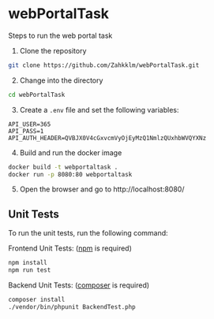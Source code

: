 # webPortalTask

Steps to run the web portal task

1. Clone the repository
```bash
git clone https://github.com/Zahkklm/webPortalTask.git
```

2. Change into the directory
```bash
cd webPortalTask
```

3. Create a `.env` file and set the following variables:
```
API_USER=365
API_PASS=1
API_AUTH_HEADER=QVBJX0V4cGxvcmVyOjEyMzQ1NmlzQUxhbWVQYXNz
```
4. Build and run the docker image
```bash
docker build -t webportaltask .
docker run -p 8080:80 webportaltask
```

5. Open the browser and go to http://localhost:8080/

## Unit Tests
To run the unit tests, run the following command:

Frontend Unit Tests: ([npm](https://nodejs.org/en/download) is required)
```bash
npm install
npm run test
```

Backend Unit Tests: ([composer](https://getcomposer.org/download/) is required)
```bash
composer install
./vendor/bin/phpunit BackendTest.php
``` 


